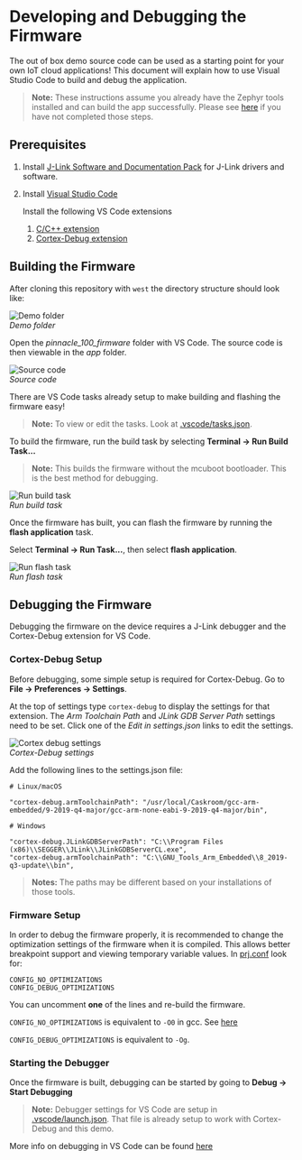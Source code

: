 # Developing and Debugging the Firmware
The out of box demo source code can be used as a starting point for your own IoT cloud applications!
This document will explain how to use Visual Studio Code to build and debug the application.

>**Note:** These instructions assume you already have the Zephyr tools installed and can build the app successfully.  Please see [here](https://github.com/LairdCP/Pinnacle_100_firmware_manifest#preparing-to-build) if you have not completed those steps.

## Prerequisites
1. Install [J-Link Software and Documentation Pack](https://www.segger.com/downloads/jlink/#J-LinkSoftwareAndDocumentationPack) for J-Link drivers and software.
2. Install [Visual Studio Code](https://code.visualstudio.com/)
   
    Install the following VS Code extensions
    1. [C/C++ extension](https://marketplace.visualstudio.com/items?itemName=ms-vscode.cpptools)
    2. [Cortex-Debug extension](https://marketplace.visualstudio.com/items?itemName=marus25.cortex-debug)

## Building the Firmware

After cloning this repository with `west` the directory structure should look like:

![Demo folder](images/demo_folder.png)  
*Demo folder*

Open the *pinnacle_100_firmware* folder with VS Code.  The source code is then viewable in the *app* folder.

![Source code](images/oob_demo_source.png)  
*Source code*

There are VS Code tasks already setup to make building and flashing the firmware easy!
>**Note:** To view or edit the tasks.  Look at [.vscode/tasks.json](../.vscode/tasks.json).

To build the firmware, run the build task by selecting **Terminal -> Run Build Task...**
>**Note:** This builds the firmware without the mcuboot bootloader. This is the best method for debugging.

![Run build task](images/run_build_task.png)  
*Run build task*

Once the firmware has built, you can flash the firmware by running the **flash application** task.

Select **Terminal -> Run Task...**, then select **flash application**.

![Run flash task](images/run_flash_task.png)  
*Run flash task*

## Debugging the Firmware
Debugging the firmware on the device requires a J-Link debugger and the Cortex-Debug extension for VS Code.

### Cortex-Debug Setup
Before debugging, some simple setup is required for Cortex-Debug.  Go to **File -> Preferences -> Settings**.

At the top of settings type `cortex-debug` to display the settings for that extension.  The *Arm Toolchain Path* and *JLink GDB Server Path* settings need to be set.  Click one of the *Edit in settings.json* links to edit the settings.

![Cortex debug settings](images/cortex_debug_settings.png)  
*Cortex-Debug settings*

Add the following lines to the settings.json file:
```
# Linux/macOS

"cortex-debug.armToolchainPath": "/usr/local/Caskroom/gcc-arm-embedded/9-2019-q4-major/gcc-arm-none-eabi-9-2019-q4-major/bin",

# Windows

"cortex-debug.JLinkGDBServerPath": "C:\\Program Files (x86)\\SEGGER\\JLink\\JLinkGDBServerCL.exe",
"cortex-debug.armToolchainPath": "C:\\GNU_Tools_Arm_Embedded\\8_2019-q3-update\\bin",
```
>**Notes:** The paths may be different based on your installations of those tools.

### Firmware Setup
In order to debug the firmware properly, it is recommended to change the optimization settings of the firmware when it is compiled.  This allows better breakpoint support and viewing temporary variable values. In [prj.conf](../app/prj.conf) look for:
```
CONFIG_NO_OPTIMIZATIONS
CONFIG_DEBUG_OPTIMIZATIONS
```
You can uncomment **one** of the lines and re-build the firmware.

`CONFIG_NO_OPTIMIZATIONS` is equivalent to `-O0` in gcc.  See [here](https://gcc.gnu.org/onlinedocs/gcc/Optimize-Options.html)

`CONFIG_DEBUG_OPTIMIZATIONS` is equivalent to `-Og`.

### Starting the Debugger
Once the firmware is built, debugging can be started by going to **Debug -> Start Debugging**
>**Note:** Debugger settings for VS Code are setup in [.vscode/launch.json](../.vscode/launch.json).  That file is already setup to work with Cortex-Debug and this demo.

More info on debugging in VS Code can be found [here](https://code.visualstudio.com/docs/editor/debugging)
